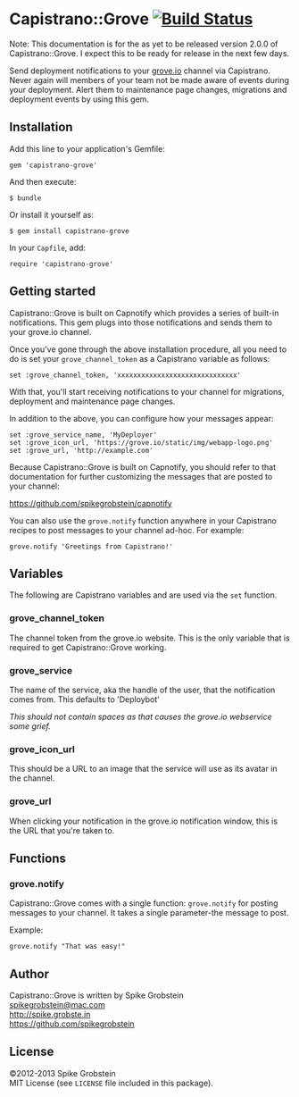 # Capistrano::Grove [![Build Status](https://travis-ci.org/spikegrobstein/capistrano-grove.png)](https://travis-ci.org/spikegrobstein/capistrano-grove)

Note: This documentation is for the as yet to be released version 2.0.0 of Capistrano::Grove.
I expect this to be ready for release in the next few days.

Send deployment notifications to your [grove.io](http://grove.io) channel via Capistrano.
Never again will members of your team not be made aware of events during your deployment.
Alert them to maintenance page changes, migrations and deployment events by using this gem.

## Installation

Add this line to your application's Gemfile:

    gem 'capistrano-grove'

And then execute:

    $ bundle

Or install it yourself as:

    $ gem install capistrano-grove

In your `Capfile`, add:

    require 'capistrano-grove'

## Getting started

Capistrano::Grove is built on Capnotify which provides a series of built-in notifications.
This gem plugs into those notifications and sends them to your grove.io channel.

Once you've gone through the above installation procedure, all you need to do is set
your `grove_channel_token` as a Capistrano variable as follows:

    set :grove_channel_token, 'xxxxxxxxxxxxxxxxxxxxxxxxxxxxxx'

With that, you'll start receiving notifications to your channel for migrations,
deployment and maintenance page changes.

In addition to the above, you can configure how your messages appear:

    set :grove_service_name, 'MyDeployer'
    set :grove_icon_url, 'https://grove.io/static/img/webapp-logo.png'
    set :grove_url, 'http://example.com'

Because Capistrano::Grove is built on Capnotify, you should refer to that documentation
for further customizing the messages that are posted to your channel:

https://github.com/spikegrobstein/capnotify

You can also use the `grove.notify` function anywhere in your Capistrano recipes to post
messages to your channel ad-hoc. For example:

    grove.notify 'Greetings from Capistrano!'

## Variables

The following are Capistrano variables and are used via the `set` function.

### grove_channel_token

The channel token from the grove.io website. This is the only variable that is required
to get Capistrano::Grove working.

### grove_service

The name of the service, aka the handle of the user, that the notification comes from.
This defaults to 'Deploybot'

*This should not contain spaces as that causes the grove.io webservice some grief.*

### grove_icon_url

This should be a URL to an image that the service will use as its avatar in the channel.

### grove_url

When clicking your notification in the grove.io notification window, this is the URL
that you're taken to.

## Functions

### grove.notify

Capistrano::Grove comes with a single function: `grove.notify` for posting messages
to your channel. It takes a single parameter-the message to post.

Example:

    grove.notify "That was easy!"

## Author

Capistrano::Grove is written by Spike Grobstein  
spikegrobstein@mac.com  
http://spike.grobste.in  
https://github.com/spikegrobstein  

## License

&copy;2012-2013 Spike Grobstein  
MIT License (see `LICENSE` file included in this package).

